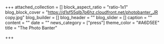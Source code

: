 +++
attached_collection = []
block_aspect_ratio = "ratio-1x1"
blog_block_cover = "https://d1sf55qlb7p6hz.cloudfront.net/photobanter_JR copy.jpg"
blog_builder = []
blog_header = ""
blog_slider = []
caption = ""
content = ""
date = ""
news_category = ["press"]
theme_color = "#A6D5EE"
title = "The Photo Banter"

+++
